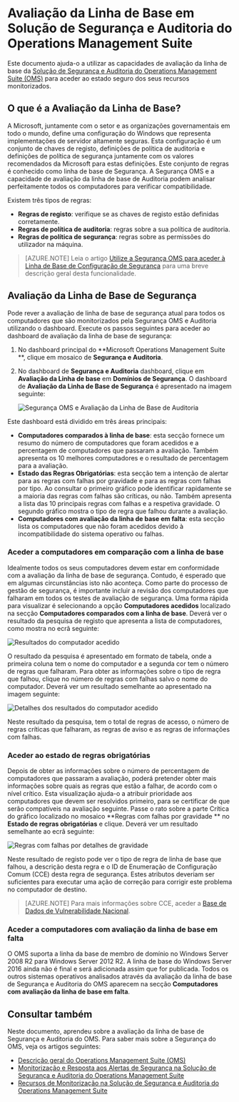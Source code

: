 <properties
   pageTitle="Linha de Base de Solução de Segurança e Auditoria do Operations Management Suite | Microsoft Azure"
   description="Este documento explica como utilizar a Segurança OMS e a solução de Auditoria para efetuar uma avaliação de linha de base de todos os computadores monitorizados para o objetivo de segurança e de conformidade."
   services="operations-management-suite"
   documentationCenter="na"
   authors="YuriDio"
   manager="swadhwa"
   editor=""/>

<tags
   ms.service="operations-management-suite"
   ms.devlang="na"
   ms.topic="hero-article"
   ms.tgt_pltfrm="na"
   ms.workload="na"
   ms.date="09/08/2016"
   ms.author="yurid"/>


# Avaliação da Linha de Base em Solução de Segurança e Auditoria do Operations Management Suite

Este documento ajuda-o a utilizar as capacidades de avaliação da linha de base da [Solução de Segurança e Auditoria do Operations Management Suite (OMS)](operations-management-suite-overview.md) para aceder ao estado seguro dos seus recursos monitorizados.

## O que é a Avaliação da Linha de Base?

A Microsoft, juntamente com o setor e as organizações governamentais em todo o mundo, define uma configuração do Windows que representa implementações de servidor altamente seguras. Esta configuração é um conjunto de chaves de registo, definições de política de auditoria e definições de política de segurança juntamente com os valores recomendados da Microsoft para estas definições. Este conjunto de regras é conhecido como linha de base de Segurança. A Segurança OMS e a capacidade de avaliação da linha de base de Auditoria podem analisar perfeitamente todos os computadores para verificar compatibilidade. 

Existem três tipos de regras:

- **Regras de registo**: verifique se as chaves de registo estão definidas corretamente.
- **Regras de política de auditoria**: regras sobre a sua política de auditoria.
- **Regras de política de segurança**: regras sobre as permissões do utilizador na máquina.

> [AZURE.NOTE] Leia o artigo [Utilize a Segurança OMS para aceder à Linha de Base de Configuração de Segurança](https://blogs.technet.microsoft.com/msoms/2016/08/12/use-oms-security-to-assess-the-security-configuration-baseline/) para uma breve descrição geral desta funcionalidade.

## Avaliação da Linha de Base de Segurança

Pode rever a avaliação de linha de base de segurança atual para todos os computadores que são monitorizados pela Segurança OMS e Auditoria utilizando o dashboard.  Execute os passos seguintes para aceder ao dashboard de avaliação da linha de base de segurança:

1. No dashboard principal do **Microsoft Operations Management Suite **, clique em mosaico de **Segurança e Auditoria**.
2. No dashboard de **Segurança e Auditoria** dashboard, clique em **Avaliação da Linha de base** em **Domínios de Segurança**. O dashboard de **Avaliação da Linha de Base de Segurança** é apresentado na imagem seguinte:
    
    ![Segurança OMS e Avaliação da Linha de Base de Auditoria](./media/oms-security-baseline/oms-security-baseline-fig1.png)

Este dashboard está dividido em três áreas principais:

- **Computadores comparados à linha de base**: esta secção fornece um resumo do número de computadores que foram acedidos e a percentagem de computadores que passaram a avaliação. Também apresenta os 10 melhores computadores e o resultado de percentagem para a avaliação.
- **Estado das Regras Obrigatórias**: esta secção tem a intenção de alertar para as regras com falhas por gravidade e para as regras com falhas por tipo. Ao consultar o primeiro gráfico pode identificar rapidamente se a maioria das regras com falhas são críticas, ou não. Também apresenta a lista das 10 principais regras com falhas e a respetiva gravidade. O segundo gráfico mostra o tipo de regra que falhou durante a avaliação. 
- **Computadores com avaliação da linha de base em falta**: esta secção lista os computadores que não foram acedidos devido à incompatibilidade do sistema operativo ou falhas. 

### Aceder a computadores em comparação com a linha de base

Idealmente todos os seus computadores devem estar em conformidade com a avaliação da linha de base de segurança. Contudo, é esperado que em algumas circunstâncias isto não aconteça. Como parte do processo de gestão de segurança, é importante incluir a revisão dos computadores que falharam em todos os testes de avaliação de segurança. Uma forma rápida para visualizar é selecionando a opção **Computadores acedidos** localizado na secção **Computadores comparados com a linha de base**. Deverá ver o resultado da pesquisa de registo que apresenta a lista de computadores, como mostra no ecrã seguinte:

![Resultados do computador acedido](./media/oms-security-baseline/oms-security-baseline-fig2.png)

O resultado da pesquisa é apresentado em formato de tabela, onde a primeira coluna tem o nome do computador e a segunda cor tem o número de regras que falharam. Para obter as informações sobre o tipo de regra que falhou, clique no número de regras com falhas salvo o nome do computador. Deverá ver um resultado semelhante ao apresentado na imagem seguinte:

![Detalhes dos resultados do computador acedido](./media/oms-security-baseline/oms-security-baseline-fig3.png)

Neste resultado da pesquisa, tem o total de regras de acesso, o número de regras críticas que falharam, as regras de aviso e as regras de informações com falhas.

### Aceder ao estado de regras obrigatórias

Depois de obter as informações sobre o número de percentagem de computadores que passaram a avaliação, poderá pretender obter mais informações sobre quais as regras que estão a falhar, de acordo com o nível crítico. Esta visualização ajuda-o a atribuir prioridade aos computadores que devem ser resolvidos primeiro, para se certificar de que serão compatíveis na avaliação seguinte. Passe o rato sobre a parte Crítica do gráfico localizado no mosaico **Regras com falhas por gravidade ** no **Estado de regras obrigatórias** e clique. Deverá ver um resultado semelhante ao ecrã seguinte:

![Regras com falhas por detalhes de gravidade](./media/oms-security-baseline/oms-security-baseline-fig4.png) 

Neste resultado de registo pode ver o tipo de regra de linha de base que falhou, a descrição desta regra e o ID de Enumeração de Configuração Comum (CCE) desta regra de segurança. Estes atributos deveriam ser suficientes para executar uma ação de correção para corrigir este problema no computador de destino.

> [AZURE.NOTE] Para mais informações sobre CCE, aceder a [Base de Dados de Vulnerabilidade Nacional](https://nvd.nist.gov/cce/index.cfm).

### Aceder a computadores com avaliação da linha de base em falta

O OMS suporta a linha da base de membro de domínio no Windows Server 2008 R2 para Windows Server 2012 R2. A linha de base do Windows Server 2016 ainda não é final e será adicionada assim que for publicada. Todos os outros sistemas operativos analisados através da avaliação da linha de base de Segurança e Auditoria do OMS aparecem na secção **Computadores com avaliação da linha de base em falta**.

## Consultar também

Neste documento, aprendeu sobre a avaliação da linha de base de Segurança e Auditoria do OMS. Para saber mais sobre a Segurança do OMS, veja os artigos seguintes:

- [Descrição geral do Operations Management Suite (OMS)](operations-management-suite-overview.md)
- [Monitorização e Resposta aos Alertas de Segurança na Solução de Segurança e Auditoria do Operations Management Suite](oms-security-responding-alerts.md)
- [Recursos de Monitorização na Solução de Segurança e Auditoria do Operations Management Suite](oms-security-monitoring-resources.md)




<!--HONumber=Sep16_HO3-->


